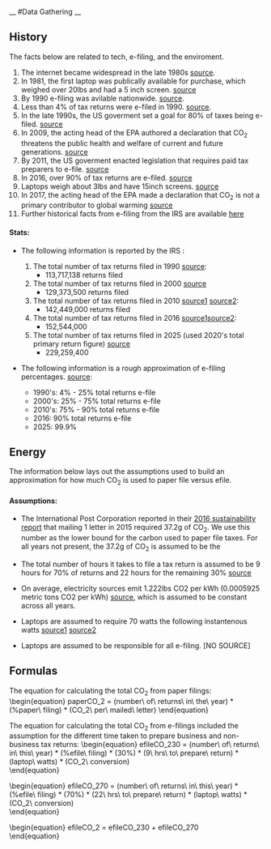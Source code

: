 __
#Data Gathering
__
## History 
The facts below are related to tech, e-filing, and the enviroment.
1. The internet became widespread in the late 1980s [source](http://www.internetsociety.org/internet/what-internet/history-internet/brief-history-internet#Transition).
1. In 1981, the first laptop was publically available for purchase, which weighed over 20lbs and had a 5 inch screen. [source](https://en.wikipedia.org/wiki/Laptop)
1. By 1990 e-filing was avilable nationwide. [source](https://www.irs.gov/uac/irs-e-file-a-history).
1. Less than 4% of tax returns were e-filed in 1990. [source](https://www.irs.gov/pub/irs-soi/90inar.pdf).
1. In the late 1990s, the US goverment set a goal for 80% of taxes being e-filed. [source](https://www.irs.gov/uac/starting-in-2011-many-paid-preparers-must-e-file-federal-income-tax-returns-for-individuals-estates-and-trusts)
1. In 2009, the acting head of the EPA authored a declaration that CO<sub>2</sub> threatens the public health and welfare of current and future generations. [source](https://www.epa.gov/climatechange/endangerment-and-cause-or-contribute-findings-greenhouse-gases-under-section-202a)
1. By 2011, the US goverment enacted legislation that requires paid tax preparers to e-file. [source](https://www.irs.gov/uac/starting-in-2011-many-paid-preparers-must-e-file-federal-income-tax-returns-for-individuals-estates-and-trusts) 
1. In 2016, over 90% of tax returns are e-filed. [source](https://www.efile.com/efile-tax-return-direct-deposit-statistics/)
1. Laptops weigh about 3lbs and have 15inch screens. [source](http://www.apple.com/macbook-pro/specs/)
1. In 2017, the acting head of the EPA made a declaration that CO<sub>2</sub> is not a primary contributor to global warming [source](https://www.nytimes.com/2017/03/09/us/politics/epa-scott-pruitt-global-warming.html)
1. Further historical facts from e-filing from the IRS are available [here](https://www.irs.gov/uac/irs-e-file-a-history)

#### Stats:  
* The following information is reported by the IRS :
    1. The total number of tax returns filed in 1990 [source](https://www.irs.gov/pub/irs-soi/90inar.pdf):
        * 113,717,138 returns filed
    1. The total number of tax returns filed in 2000 [source](https://www.irs.gov/uac/soi-tax-stats-individual-statistical-tables-by-size-of-adjusted-gross-income)
        * 129,373,500 returns filed
    1. The total number of tax returns filed in 2010 [source1](https://www.irs.gov/uac/2017-and-prior-year-filing-season-statistics) [source2](https://www.irs.gov/uac/2010-filing-season-statistics):
        * 142,449,000 returns filed
    1. The total number of tax returns filed in 2016 [source1](https://www.irs.gov/uac/2017-and-prior-year-filing-season-statistics)[source2](https://www.irs.gov/uac/newsroom/filing-season-statistics-for-the-week-ending-december-30-2016):
        * 152,544,000
    1. The total number of tax returns filed in 2025 (used 2020's total primary return figure) [source](https://www.irs.gov/pub/irs-soi/p6292.pdf) 
        * 229,259,400

* The following information is a rough approximation of e-filing percentages. [source](https://www.efile.com/efile-tax-return-direct-deposit-statistics/):
    * 1990's:  4% - 25% total returns e-file
    * 2000's: 25% - 75% total returns e-file
    * 2010's: 75% - 90% total returns e-file
    * 2016: 90% total returns e-file
    * 2025: 99.9%
  
## Energy
The information below lays out the assumptions used to build an approximation for how much CO<sub>2</sub> is used to paper file versus efile.  

#### Assumptions:
* The International Post Corporation reported in their [2016 sustainability report](https://www.ipc.be/en/knowledge-centre/sustainability/sustainability-report) that mailing 1 letter in 2015 required 37.2g of CO<sub>2</sub>. We use this number as the lower bound for the carbon used to paper file taxes. For all years not present, the 37.2g of CO<sub>2</sub> is assumed to be the 
    
* The total number of hours it takes to file a tax return is assumed to be 9 hours for 70% of returns and 22 hours for the remaining 30% [source](https://www.irs.gov/instructions/i1040a/ar03.html)
* On average, electricity sources emit 1.222lbs CO2 per kWh (0.0005925 metric tons CO2 per kWh) [source](https://carbonfund.org/how-we-calculate/), which is assumed to be constant across all years.
* Laptops are assumed to require 70 watts the following instantenous watts [source1](https://support.apple.com/en-us/HT201700) [source2](https://support.apple.com/en-us/HT201796)
    
* Laptops are assumed to be responsible for all e-filing. [NO SOURCE]


## Formulas
The equation for calculating the total CO<sub>2</sub> from paper filings:
\begin{equation}
paperCO_2 =  (number\ of\ returns\ in\ the\ year) * (\%paper\ filing) * (CO_2\ per\ mailed\ letter) 
\end{equation}  

The equation for calculating the total CO<sub>2</sub> from e-filings included the assumption for the different time taken to prepare business and non-business tax returns: 
\begin{equation}
efileCO_230 = (number\ of\ returns\ in\ this\ year) * (\%efile\ filing) * (30\%) * (9\ hrs\ to\ prepare\ return) * (laptop\ watts) * (CO_2\ conversion)  
\end{equation} 

\begin{equation}
efileCO_270 = (number\ of\ returns\ in\ this\ year) * (\%efile\ filing) * (70\%) * (22\ hrs\ to\ prepare\ return) * (laptop\ watts) * (CO_2\ conversion)  
\end{equation}

\begin{equation}
efileCO_2 = efileCO_230 + efileCO_270  
\end{equation}
